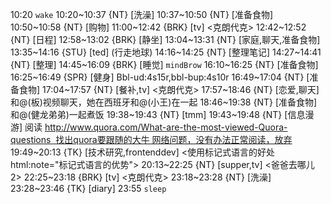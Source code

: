 10:20 `wake`
10:20~10:37 {NT} [洗澡]
10:37~10:50 {NT} [准备食物]
10:50~10:58 {NT} [购物]
11:00~12:42 {BRK} [tv] <克朗代克>
12:42~12:52 {NT} [日程]
12:58~13:02 {BRK} [静坐]
13:04~13:31 {NT} [家庭,聊天,准备食物]
13:35~14:16 {STU} [ted] <OTD> (行走地球)
14:16~14:25 {NT} [整理笔记]
14:27~14:41 {NT} [整理]
14:45~16:09 {BRK} [睡觉] `mindBrow`
16:10~16:25 {NT} [准备食物]
16:25~16:49 {SPR} [健身] Bbl-ud:4s15r,bbl-bup:4s10r
16:49~17:04 {NT} [准备食物]
17:04~17:57 {NT} [餐补,tv] <克朗代克>
17:57~18:46 {NT} [恋爱,聊天] 和@(板)视频聊天，她在西班牙和@(小王)在一起
18:46~19:38 {NT} [准备食物] 和@(健龙弟弟)一起煮饭
19:38~19:43 {NT} [tmm]
19:43~19:48 {NT} [信息漫游] 阅读 http://www.quora.com/What-are-the-most-viewed-Quora-questions  找出quora要跟随的大牛 网络问题，没有办法正常阅读，放弃
19:49~20:13 {TK} [技术研究,frontenddev] <使用标记式语言的好处 html:note="标记式语言的优势">
20:13~22:25 {NT} [supper,tv] <爸爸去哪儿2>
22:25~23:18 {BRK} [tv] <克朗代克>
23:18~23:28 {NT} [洗澡]
23:28~23:46 {TK} [diary]
23:55 `sleep`